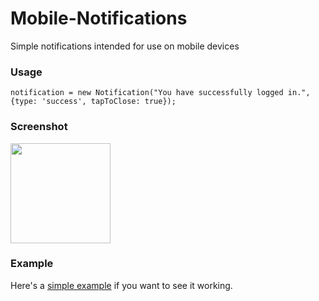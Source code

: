 Mobile-Notifications
====================

Simple notifications intended for use on mobile devices

### Usage
    notification = new Notification("You have successfully logged in.", {type: 'success', tapToClose: true});
  
### Screenshot
<img src="http://i.imgur.com/82A7zgB.png" alt="" style="width: 160px;"/>

### Example
Here's a [simple example](https://github.com/rachaelshaw/notifications-test) if you want to see it working.

    
